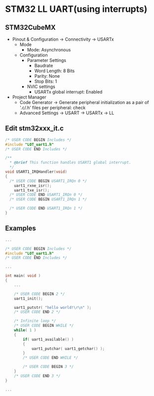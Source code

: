 # STM32 LL UART(using interrupts)

## STM32CubeMX

  * Pinout & Configuration -> Connectivity -> USARTx
    * Mode
      * Mode: Asynchronous
    * Configuration
      * Parameter Settings
        * Baudrate
        * Word Length: 8 Bits
        * Parity: None
        * Stop Bits: 1
      * NVIC settings
        * USARTx global interrupt: Enabled
  * Project Manager
    * Code Generator -> Generate peripheral initialization as a pair of '.c/.h' files per peripheral: check
    * Advanced Settings -> USART -> USARTx -> LL

## Edit stm32xxx_it.c

```c
/* USER CODE BEGIN Includes */
#include "LOT_uart1.h"
/* USER CODE END Includes */

/**
  * @brief This function handles USART1 global interrupt.
  */
void USART1_IRQHandler(void)
{
  /* USER CODE BEGIN USART1_IRQn 0 */
    uart1_rxne_isr();
    uart1_txe_isr();
  /* USER CODE END USART1_IRQn 0 */
  /* USER CODE BEGIN USART1_IRQn 1 */

  /* USER CODE END USART1_IRQn 1 */
}
```

## Examples

```c
...

/* USER CODE BEGIN Includes */
#include "LOT_uart1.h"
/* USER CODE END Includes */

...

int main( void )
{
    ...

    /* USER CODE BEGIN 2 */
    uart1_init();

    uart1_putstr( "hello world!\r\n" );
    /* USER CODE END 2 */

    /* Infinite loop */
    /* USER CODE BEGIN WHILE */
    while( 1 )
    {
        if( uart1_available() )
        {
            uart1_putchar( uart1_getchar() );
        }
        /* USER CODE END WHILE */

        /* USER CODE BEGIN 3 */
    }
    /* USER CODE END 3 */
}

...
```
